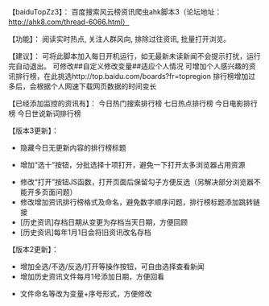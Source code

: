 【baiduTopZz3】： 
百度搜索风云榜资讯爬虫ahk脚本3（论坛地址：http://ahk8.com/thread-6066.html）

【功能】：
阅读实时热点,
关注人群风向,
排除过往资讯,
批量打开浏览。

【建议】：
可将此脚本加入每日开机运行，如无最新未读新闻不会提示打扰，运行完自动退出。
可修改##自定义修改变量##适应个人情况
可增加个人感兴趣的资讯排行榜，在此挑选http://top.baidu.com/boards?fr=topregion
排行榜增加过多后，会根据个人网速下载网页数据的时间变长

【已经添加监控的资讯有】：
今日热门搜索排行榜
七日热点排行榜
今日电影排行榜
今日世说新词排行榜

【版本3更新】：
- 隐藏今日无更新内容的排行榜标题
+ 增加“选十”按钮，分批选择十项打开，避免一下打开太多浏览器占用资源
* 修改“打开”按钮JS函数，打开页面后保留勾子方便反选（另解决部分浏览器不能开多页面问题）
* 修改增加资讯排行榜格式及命名，避免数字顺序问题，排行榜标题添加跳转链接
* [历史资讯]存档日期从变更为存档当天日期，方便回顾
* [历史资讯]每年1月1日会将旧资讯改名存档

【版本2更新】：
+ 增加全选/不选/反选/打开等操作按钮，可自由选择查看新闻
+ 增加历史资讯文件每月1号添加日期，方便回看
* 文件命名等改为变量+序号形式，方便修改
